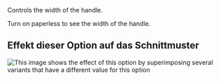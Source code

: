 Controls the width of the handle.

<Tip>

Turn on paperless to see the width of the handle.

</Tip>

## Effekt dieser Option auf das Schnittmuster

![This image shows the effect of this option by superimposing several variants that have a different value for this option](hortensia_handlewidth_sample.svg "Effect of this option on the pattern")
